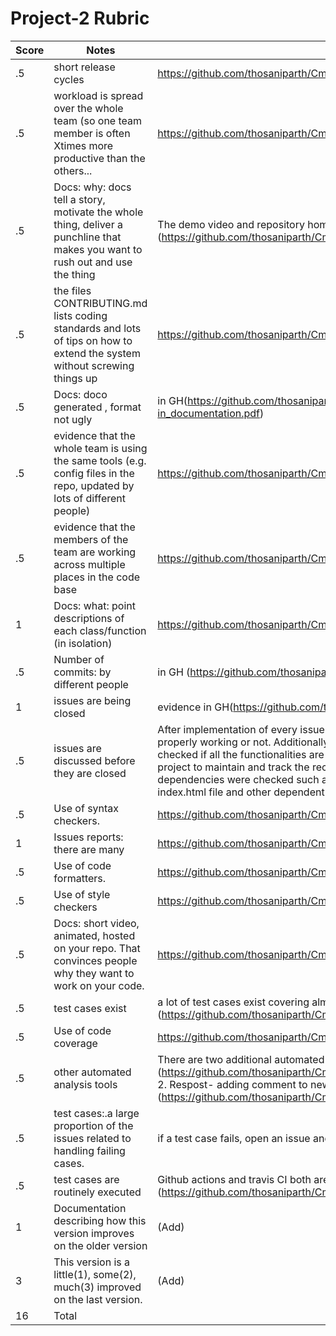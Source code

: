 # Project-2 Rubric

|Score|Notes| Evidence|
|-|-----|---------|
|.5| short release cycles| https://github.com/thosaniparth/CmyPlot/releases |
|.5| workload is spread over the whole team (so one team member is often Xtimes more productive than the others...| https://github.com/thosaniparth/CmyPlot/graphs/contributors |
|.5|Docs: why: docs tell a story, motivate the whole thing, deliver a punchline that makes you want to rush out and use the thing | The demo video and repository homepage (README) shows this (https://github.com/thosaniparth/CmyPlot/blob/main/README.md) |
|.5|the files CONTRIBUTING.md lists coding standards and lots of tips on how to extend the system without screwing things up  | https://github.com/thosaniparth/CmyPlot/blob/main/CONTRIBUTING.md |
|.5|Docs: doco generated , format not ugly  | in GH(https://github.com/thosaniparth/CmyPlot/blob/main/docs/Scraper_Service_linked-in_documentation.pdf) |
|.5|evidence that the whole team is using the same tools (e.g. config files in the repo, updated by lots of different people) | https://github.com/thosaniparth/CmyPlot/graphs/contributors |
|.5|evidence that the members of the team are working across multiple places in the code base | https://github.com/thosaniparth/CmyPlot/graphs/contributors |
|1|Docs: what: point descriptions of each class/function (in isolation)  | https://github.com/thosaniparth/CmyPlot/blob/main/docs |
|.5|Number of commits: by different people  | in GH (https://github.com/thosaniparth/CmyPlot/commits/main) |
|1|issues are being closed | evidence in GH(https://github.com/thosaniparth/CmyPlot/issues?q=is%3Aissue+is%3Aclosed) |
|.5|issues are discussed before they are closed | After implementation of every issues, there's been validation based on whether the issue is properly working or not. Additionally, all the dependencies based on that issue is discussed and checked if all the functionalities are working fine. For eg. 1. Login System was added to the project to maintain and track the record of every user. After, implmenting all the necessary dependencies were checked such as new attributes are added to the database tables, main index.html file and other dependent on that are updated, etc. |
|.5|Use of syntax checkers. | https://github.com/thosaniparth/CmyPlot/blob/main/.github/workflows/python-app.yml |
|1|Issues reports: there are many  | https://github.com/thosaniparth/CmyPlot/issues |
|.5|Use of code formatters. | https://github.com/thosaniparth/CmyPlot/blob/main/.github/workflows/code_formatter.yml |
|.5|Use of style checkers | https://github.com/thosaniparth/CmyPlot/blob/main/.github/workflows/python-app.yml |
|.5|Docs: short video, animated, hosted on your repo. That convinces people why they want to work on your code. | https://github.com/thosaniparth/CmyPlot/blob/main/README.md |
|.5|test cases exist  | a lot of test cases exist covering almost all the functionalities. (https://github.com/thosaniparth/CmyPlot/blob/main/tests/keyword_extraction_modules_test.py) |
|.5|Use of code coverage  | https://github.com/thosaniparth/CmyPlot/blob/main/.github/workflows/code_cov.yml |
|.5|other automated analysis tools  | There are two additional automated analysis tools 1. Close as a feature (https://github.com/thosaniparth/CmyPlot/blob/main/.github/workflows/close_as_a_feature.yml) 2. Respost- adding comment to new issue events (https://github.com/thosaniparth/CmyPlot/blob/main/.github/workflows/Respost.yml) |
|.5|test cases:.a large proportion of the issues related to handling failing cases. | if a test case fails, open an issue and fix it, evidence( Add example) |
|.5|test cases are routinely executed | Github actions and travis CI both are conducting regular tests. (https://github.com/thosaniparth/CmyPlot/blob/main/.travis.yml) |
|1|Documentation describing how this version improves on the older version| (Add) |
|3|This version is a little(1), some(2), much(3) improved on the last version.| (Add) | 
|16| Total|
